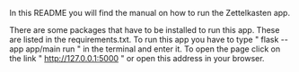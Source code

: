 In this README you will find the manual on how to run the Zettelkasten app. 

There are some packages that have to be installed to run this app. These are listed in the requirements.txt.
To run this app you have to type " flask --app app/main run " in the terminal and enter it. 
To open the page click on the link " http://127.0.0.1:5000 " or open this address in your browser.